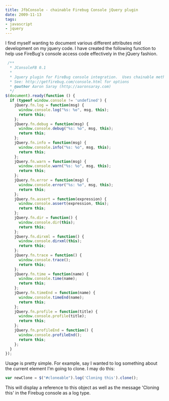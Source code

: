 ```yaml
---
title: JfbConsole - chainable Firebug Console jQuery plugin
date: 2009-11-13
tags:
- javascript
- jquery
---
```

I find myself wanting to document various different attributes mid development on my jquery code.  I have created the following function to help use FireBug's console access code effectively in the jQuery fashion.

<!--more-->

```javascript
 /**
  * JConsoleFB 0.1
  *
  * Jquery plugin for FireBug console integration.  Uses chainable method.
  * See: http://getfirebug.com/console.html for options
  * @author Aaron Saray (http://aaronsaray.com)
  */
$(document).ready(function () {
  if (typeof window.console != 'undefined') {
    jQuery.fn.log = function(msg) {
      window.console.log("%s: %o", msg, this);
      return this;
    };
    jQuery.fn.debug = function(msg) {
      window.console.debug("%s: %o", msg, this);
      return this;
    };
    jQuery.fn.info = function(msg) {
      window.console.info("%s: %o", msg, this);
      return this;
    };
    jQuery.fn.warn = function(msg) {
      window.console.warn("%s: %o", msg, this);
      return this;
    };
    jQuery.fn.error = function(msg) {
      window.console.error("%s: %o", msg, this);
      return this;
    };
    jQuery.fn.assert = function(expression) {
      window.console.assert(expression, this);
      return this;
    };
    jQuery.fn.dir = function() {
      window.console.dir(this);
      return this;
    };
    jQuery.fn.dirxml = function() {
      window.console.dirxml(this);
      return this;
    };
    jQuery.fn.trace = function() {
      window.console.trace();
      return this;
    };
    jQuery.fn.time = function(name) {
      window.console.time(name);
      return this;
    };
    jQuery.fn.timeEnd = function(name) {
      window.console.timeEnd(name);
      return this;
    };
    jQuery.fn.profile = function(title) {
      window.console.profile(title);
      return this;
    };
    jQuery.fn.profileEnd = function() {
      window.console.profileEnd();
      return this;
    };
  }
});
```

Usage is pretty simple.  For example, say I wanted to log something about the current element I'm going to clone.  I may do this:

```javascript
var newClone = $("#cloneable").log('Cloning this').clone();
```

This will display a reference to this object as well as the message 'Cloning this' in the Firebug console as a log type.

